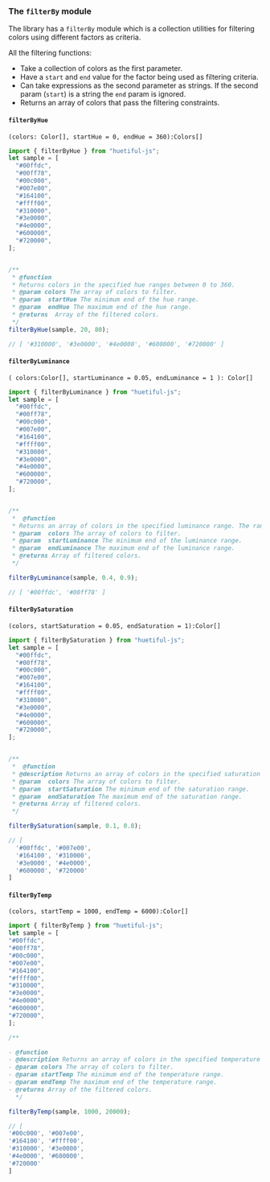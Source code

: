### The `filterBy` module

The library has a `filterBy` module which is a collection utilities for filtering colors using different factors as criteria.

All the filtering functions:

- Take a collection of colors as the first parameter.
- Have a `start` and `end` value for the factor being used as filtering criteria.
- Can take expressions as the second parameter as strings. If the second param (`start`) is a string the `end` param is ignored.
- Returns an array of colors that pass the filtering constraints.

#### `filterByHue`

`(colors: Color[], startHue = 0, endHue = 360):Colors[]`

```javascript
import { filterByHue } from "huetiful-js";
let sample = [
  "#00ffdc",
  "#00ff78",
  "#00c000",
  "#007e00",
  "#164100",
  "#ffff00",
  "#310000",
  "#3e0000",
  "#4e0000",
  "#600000",
  "#720000",
];


/**
 * @function
 * Returns colors in the specified hue ranges between 0 to 360.
 * @param colors The array of colors to filter.
 * @param  startHue The minimum end of the hue range.
 * @param  endHue The maximum end of the hue range.
 * @returns  Array of the filtered colors.
 */
filterByHue(sample, 20, 80);

// [ '#310000', '#3e0000', '#4e0000', '#600000', '#720000' ]

```

#### `filterByLuminance`

`(
  colors:Color[],
  startLuminance = 0.05,
  endLuminance = 1
): Color[]`

```javascript
import { filterByLuminance } from "huetiful-js";
let sample = [
  "#00ffdc",
  "#00ff78",
  "#00c000",
  "#007e00",
  "#164100",
  "#ffff00",
  "#310000",
  "#3e0000",
  "#4e0000",
  "#600000",
  "#720000",
];


/**
 *  @function
 * Returns an array of colors in the specified luminance range. The range is normalised to [0,1].
 * @param  colors The array of colors to filter.
 * @param  startLuminance The minimum end of the luminance range.
 * @param  endLuminance The maximum end of the luminance range.
 * @returns Array of filtered colors.
 */

filterByLuminance(sample, 0.4, 0.9);

// [ '#00ffdc', '#00ff78' ]

```

#### `filterBySaturation`

`(colors, startSaturation = 0.05, endSaturation = 1):Color[]`

```javascript
import { filterBySaturation } from "huetiful-js";
let sample = [
  "#00ffdc",
  "#00ff78",
  "#00c000",
  "#007e00",
  "#164100",
  "#ffff00",
  "#310000",
  "#3e0000",
  "#4e0000",
  "#600000",
  "#720000",
];


/**
 *  @function
 * @description Returns an array of colors in the specified saturation range. The range is normalised to [0,1].
 * @param  colors The array of colors to filter.
 * @param  startSaturation The minimum end of the saturation range.
 * @param  endSaturation The maximum end of the saturation range.
 * @returns Array of filtered colors.
 */

filterBySaturation(sample, 0.1, 0.8);

// [
  '#00ffdc', '#007e00',
  '#164100', '#310000',
  '#3e0000', '#4e0000',
  '#600000', '#720000'
]

```

#### `filterByTemp`

`(colors, startTemp = 1000, endTemp = 6000):Color[]`

```javascript
import { filterByTemp } from "huetiful-js";
let sample = [
"#00ffdc",
"#00ff78",
"#00c000",
"#007e00",
"#164100",
"#ffff00",
"#310000",
"#3e0000",
"#4e0000",
"#600000",
"#720000",
];

/**

- @function
- @description Returns an array of colors in the specified temperature range between 0 and 30,000 Kelvins.
- @param colors The array of colors to filter.
- @param startTemp The minimum end of the temperature range.
- @param endTemp The maximum end of the temperature range.
- @returns Array of the filtered colors.
  */

filterByTemp(sample, 1000, 20000);

// [
'#00c000', '#007e00',
'#164100', '#ffff00',
'#310000', '#3e0000',
'#4e0000', '#600000',
'#720000'
]


```
